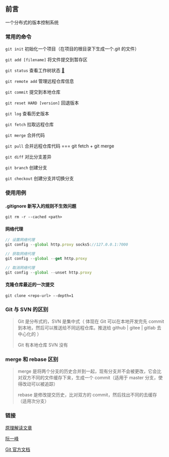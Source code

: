 ## 前言

一个分布式的版本控制系统

### 常用的命令

`git init`
初始化一个项目（在项目的根目录下生成一个.git 的文件）

`git add [filename]`
将文件提交到暂存区

`git status`
查看工作树状态 [🤏](https://git-scm.com/docs/git-status/zh_HANS-CN)

`git remote add`
管理远程仓库信息

`git commit`
提交到本地仓库

`git reset HARD [version]`
回退版本

`git log`
查看历史版本

`git fetch`
拉取远程仓库

`git merge`
合并代码

`git pull`
合并远程仓库代码 === git fetch + git merge

`git diff`
对比分支差异

`git branch`
创建分支

`git checkout`
创建分支并切换分支

### 使用用例

#### .gitignore 新写入的规则不生效问题

`git rm -r --cached <path>`

#### 网络代理

```js
// 设置网络代理
git config --global http.proxy socks5://127.0.0.1:7000

// 获取网络代理
git config --global --get http.proxy

// 取消网络代理
git config --global --unset http.proxy
```

#### 克隆仓库最近的一次提交

`git clone <repo-url> --depth=1`

### Git 与 SVN 的区别

> Git 是分布式的，SVN 是集中式（ 体现在 Git 可以在本地开发完先 commit 到本地，然后可以推送给不同远程仓库。推送给 github | gitee | gitlab 去中心化的 ）
>
> Git 有本地仓库 SVN 没有

### merge 和 rebase 区别

> merge 是将两个分支的历史合并到一起，现有分支并不会被更改，它会比对双方不同的文件缓存下来，生成一个 commit（适用于 master 分支，使得改动可以被追踪）
>
> rebase 是修改提交历史，比对双方的 commit，然后找出不同的去缓存（适用次分支）

### 链接

[原理解读文章](https://www.cnblogs.com/mamingqian/p/9711975.html)

[阮一峰](http://www.ruanyifeng.com/blog/2018/10/git-internals.html)

[Git 官方文档](https://git-scm.com/book/zh/v2)
